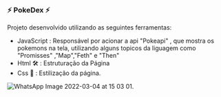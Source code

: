 ### :zap: PokeDex :zap:
Projeto desenvolvido utilizando as seguintes ferramentas: 

- JavaScript : Responsável por acionar a api "Pokeapi" , que mostra os pokemons na tela, utilizando alguns topicos da liguagem como "Promisses" ,"Map","Feth" e "Then"
- Html 🛠️ : Estruturação da Página
- Css :art: : Estilização da página.




![WhatsApp Image 2022-03-04 at 15 03 01](https://user-images.githubusercontent.com/62807696/156821955-d3bb394a-7a69-47dc-9e41-0795e871a7dc.jpeg).
